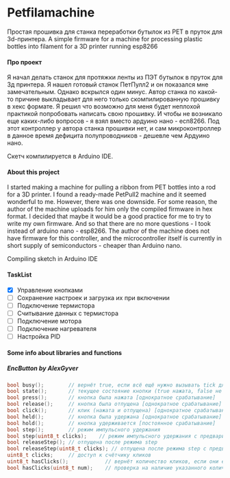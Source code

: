 # Petfilamachine
Простая прошивка для станка переработки бутылок из PET в пруток для 3d-принтера.
A simple firmware for a machine for processing plastic bottles into filament for a 3D printer running esp8266 

#### Про проект

Я начал делать станок для протяжки ленты из ПЭТ бутылок в пруток для 3д принтера. Я нашел готовый станок ПетПулл2 и он показался мне замечательным. Однако вскрылся один минус. Автор станка по какой-то причине выкладывает для него только скомпилированную прошивку в хекс формате.
Я решил что возможно для меня будет неплохой практикой попробовать написать свою прошивку. И чтобы не возникало еще каких-либо вопросов - я взял вместо ардуино нано - есп8266. Под этот контроллер у автора станка прошивки нет, и сам микроконтроллер в данное время дефицита полупроводников - дешевле чем Ардуино нано.

Скетч компилируется в Arduino IDE.

#### About this project

I started making a machine for pulling a ribbon from PET bottles into a rod for a 3D printer. I found a ready-made PetPull2 machine and it seemed wonderful to me. However, there was one downside. For some reason, the author of the machine uploads for him only the compiled firmware in hex format.
I decided that maybe it would be a good practice for me to try to write my own firmware. And so that there are no more questions - I took instead of arduino nano - esp8266. The author of the machine does not have firmware for this controller, and the microcontroller itself is currently in short supply of semiconductors - cheaper than Arduino nano. 

Compiling sketch in Arduino IDE

#### TaskList

- [x] Управление кнопками
- [ ] Сохранение настроек и загрузка их при включении
- [ ] Подключение термистора
- [ ] Считывание данных с термистора
- [ ] Подключение мотора
- [ ] Подключение нагревателя
- [ ] Настройка PID

#### Some info about libraries and functions

##### EncButton by AlexGyver

```cpp
bool busy();        // вернёт true, если всё ещё нужно вызывать tick для опроса таймаутов
bool state();       // текущее состояние кнопки (true нажата, false не нажата)
bool press();       // кнопка была нажата [однократное срабатывание]
bool release();     // кнопка была отпущена [однократное срабатывание]
bool click();       // клик (нажата и отпущена) [однократное срабатывание]
bool held();        // кнопка была удержана [однократное срабатывание]
bool hold();        // кнопка удерживается [постоянное срабатывание]
bool step();        // режим импульсного удержания
bool step(uint8_t clicks);    // режим импульсного удержания с предварительным накликиванием
bool releaseStep(); // отпущена после режима step
bool releaseStep(uint8_t clicks); // отпущена после режима step с предварительным накликиванием
uint8_t clicks;     // доступ к счётчику кликов
uint8_t hasClicks();            // вернёт количество кликов, если они есть
bool hasClicks(uint8_t num);    // проверка на наличие указанного количества кликов
```
